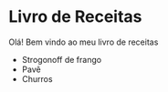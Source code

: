 
# Livro de Receitas

Olá! Bem vindo ao meu livro de receitas

- Strogonoff de frango
- Pavê 
- Churros
